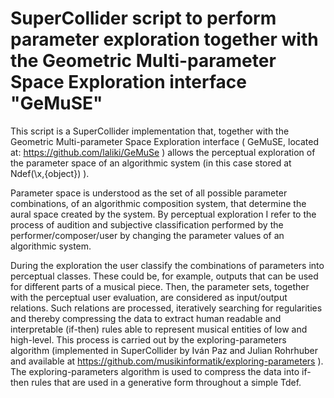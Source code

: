 
# SuperCollider script to perform parameter exploration together with the Geometric Multi-parameter Space Exploration interface "GeMuSE"

This script is a SuperCollider implementation that, together with the Geometric Multi-parameter Space Exploration interface ( GeMuSE, located at: https://github.com/laliki/GeMuSe ) allows the perceptual exploration of the parameter space of an algorithmic system (in this case stored at Ndef(\x,{object}) ).

Parameter space is understood as the set of all possible parameter combinations, of an algorithmic composition system, that determine the aural space created by the system.
By perceptual exploration I refer to the process of audition and subjective classification performed by the performer/composer/user by changing the parameter values of an algorithmic system.

During the exploration the user classify the combinations of parameters into perceptual classes. These could be, for example, outputs that can be used for different parts of a musical piece. Then, the parameter sets, together with the perceptual user evaluation, are considered as input/output relations. Such relations are processed, iteratively searching for regularities and thereby compressing the data to extract human readable and interpretable (if-then) rules able to represent musical entities of low and high-level. This process is carried out by the exploring-parameters algorithm (implemented in SuperCollider by Iván Paz and Julian Rohrhuber and available at https://github.com/musikinformatik/exploring-parameters ).
The exploring-parameters algorithm is used to compress the data into if-then rules that are used in a generative form throughout a simple Tdef.